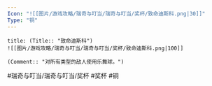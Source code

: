 ```yaml
---
Icon: "![[图片/游戏攻略/瑞奇与叮当/瑞奇与叮当/奖杯/致命迪斯科.png|30]]"
Type: "铜"
---
```

```ad-common-bronze-trophy
title: (Title:: "致命迪斯科")
![[图片/游戏攻略/瑞奇与叮当/瑞奇与叮当/奖杯/致命迪斯科.png|100]]

(Comment:: "对所有类型的敌人使用乐舞球。")
```

#瑞奇与叮当/瑞奇与叮当/奖杯 #奖杯 #铜
